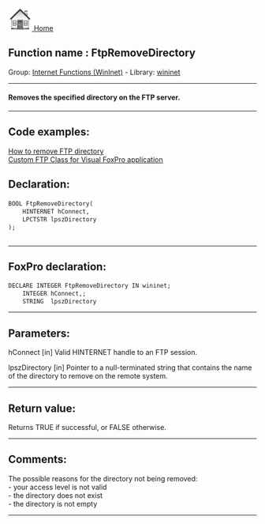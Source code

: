 [<img src="../../images/home.png"> Home ](https://github.com/VFPX/Win32API)  

## Function name : FtpRemoveDirectory
Group: [Internet Functions (WinInet)](../../functions_group.md#Internet_Functions_(WinInet))  -  Library: [wininet](../../libraries.md#wininet)  
***  


#### Removes the specified directory on the FTP server.
***  


## Code examples:
[How to remove FTP directory](../../samples/sample_070.md)  
[Custom FTP Class for Visual FoxPro application](../../samples/sample_344.md)  

## Declaration:
```foxpro  
BOOL FtpRemoveDirectory(
    HINTERNET hConnect,
    LPCTSTR lpszDirectory
);
  
```  
***  


## FoxPro declaration:
```foxpro  
DECLARE INTEGER FtpRemoveDirectory IN wininet;
	INTEGER hConnect,;
	STRING  lpszDirectory  
```  
***  


## Parameters:
hConnect
[in] Valid HINTERNET handle to an FTP session.

lpszDirectory
[in] Pointer to a null-terminated string that contains the name of the directory to remove on the remote system.  
***  


## Return value:
Returns TRUE if successful, or FALSE otherwise.  
***  


## Comments:
The possible reasons for the directory not being removed:  
	 - your access level is not valid  
	 - the directory does not exist  
	 - the directory is not empty  
  
***  

